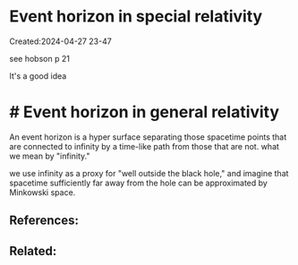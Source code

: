 

# Event horizon in special relativity
Created:2024-04-27 23-47

see hobson p 21


It's a good idea

# # Event horizon in general relativity


An event horizon is a hyper surface separating those spacetime points that are connected to infinity by a time-like path from those that are not. what we mean by "infinity." 

we use infinity as a proxy for "well outside the black hole," and imagine that spacetime sufficiently far away from the hole can be approximated by Minkowski space.

## References:

## Related:



